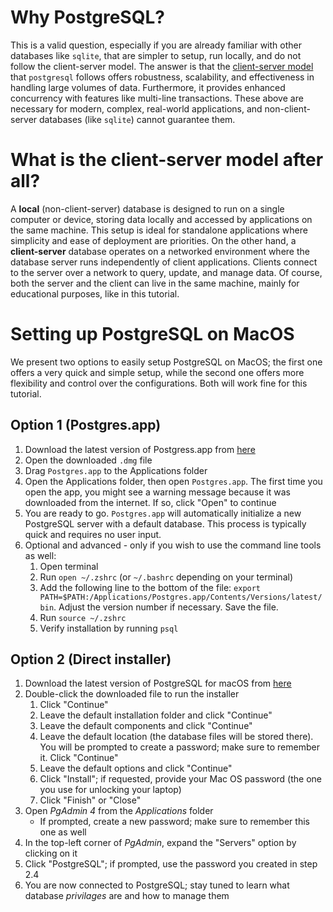 # Why PostgreSQL?
This is a valid question, especially if you are already familiar with other databases like `sqlite`, that are simpler to setup, run locally, and do not follow the client-server model. The answer is that the [client-server model](#what-is-the-client-server-model-after-all) that `postgresql` follows offers robustness, scalability, and effectiveness in handling large volumes of data. Furthermore, it provides enhanced concurrency with features like multi-line transactions. These above are necessary for modern, complex, real-world applications, and non-client-server databases (like `sqlite`) cannot guarantee them.

# What is the client-server model after all?
A **local** (non-client-server) database is designed to run on a single computer or device, storing data locally and accessed by applications on the same machine. This setup is ideal for standalone applications where simplicity and ease of deployment are priorities. On the other hand, a **client-server** database operates on a networked environment where the database server runs independently of client applications. Clients connect to the server over a network to query, update, and manage data. Of course, both the server and the client can live in the same machine, mainly for educational purposes, like in this tutorial.

# Setting up PostgreSQL on MacOS
We present two options to easily setup PostgreSQL on MacOS; the first one offers a very quick and simple setup, while the second one offers more flexibility and control over the configurations. Both will work fine for this tutorial.

## Option 1 (Postgres.app)
1. Download the latest version of Postgress.app from [here](https://postgresapp.com/downloads.html)
2. Open the downloaded `.dmg` file
3. Drag `Postgres.app` to the Applications folder
4. Open the Applications folder, then open `Postgres.app`. The first time you open the app, you might see a warning message because it was downloaded from the internet. If so, click "Open" to continue
5. You are ready to go. `Postgres.app` will automatically initialize a new PostgreSQL server with a default database. This process is typically quick and requires no user input.
6. Optional and advanced - only if you wish to use the command line tools as well:
    1. Open terminal
    2. Run `open ~/.zshrc` (or `~/.bashrc` depending on your terminal)
    3. Add the following line to the bottom of the file: `export PATH=$PATH:/Applications/Postgres.app/Contents/Versions/latest/bin`. Adjust the version number if necessary. Save the file.
    4. Run `source ~/.zshrc`
    5. Verify installation by running `psql`

## Option 2 (Direct installer)
1. Download the latest version of PostgreSQL for macOS from [here](https://www.enterprisedb.com/downloads/postgres-postgresql-downloads)
2. Double-click the downloaded file to run the installer
    1. Click "Continue"
    2. Leave the default installation folder and click "Continue"
    3. Leave the default components and click "Continue"
    4. Leave the default location (the database files will be stored there). You will be prompted to create a password; make sure to remember it. Click "Continue"
    5. Leave the default options and click "Continue"
    6. Click "Install"; if requested, provide your Mac OS password (the one you use for unlocking your laptop)
    7. Click "Finish" or "Close"
3. Open *PgAdmin 4* from the *Applications* folder
    * If prompted, create a new password; make sure to remember this one as well
4. In the top-left corner of *PgAdmin*, expand the "Servers" option by clicking on it
5. Click "PostgreSQL"; if prompted, use the password you created in step 2.4
6. You are now connected to PostgreSQL; stay tuned to learn what database *privilages* are and how to manage them
